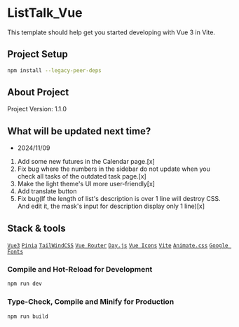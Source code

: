 # ListTalk_Vue

This template should help get you started developing with Vue 3 in Vite.

## Project Setup

```sh
npm install --legacy-peer-deps
```

## About Project

Project Version: 1.1.0

## What will be updated next time?

- 2024/11/09

1. Add some new futures in the Calendar page.[x]
2. Fix bug where the numbers in the sidebar do not update when you check all tasks of the outdated task page.[x]
3. Make the light theme's UI more user-friendly[x]
4. Add translate button
5. Fix bug(If the length of list's description is over 1 line will destroy CSS. And edit it, the mask's input for description display only 1 line)[x]

## Stack & tools

[`Vue3`](https://vuejs.org/) [`Pinia`](https://pinia.vuejs.org/) [`TailWindCSS`](https://tailwindcss.com/) [`Vue Router`](https://router.vuejs.org/) [`Day.js`](https://day.js.org/en/) [`Vue Icons`](https://vue-icons.com/icons/) [`Vite`](https://vite.dev/) [`Animate.css`](https://animate.style/) [`Google Fonts`](https://fonts.google.com/)

### Compile and Hot-Reload for Development

```sh
npm run dev
```

### Type-Check, Compile and Minify for Production

```sh
npm run build
```
